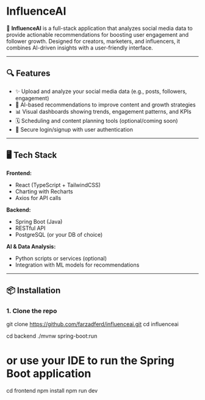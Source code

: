 # InfluenceAI

🚀 **InfluenceAI** is a full-stack application that analyzes social media data to provide actionable recommendations for boosting user engagement and follower growth. Designed for creators, marketers, and influencers, it combines AI-driven insights with a user-friendly interface.

---

## 🔍 Features

- ✨ Upload and analyze your social media data (e.g., posts, followers, engagement)
- 🧠 AI-based recommendations to improve content and growth strategies
- 📊 Visual dashboards showing trends, engagement patterns, and KPIs
- 🗓️ Scheduling and content planning tools (optional/coming soon)
- 🔐 Secure login/signup with user authentication

---

## 🖥️ Tech Stack

**Frontend:**
- React (TypeScript + TailwindCSS)
- Charting with Recharts
- Axios for API calls

**Backend:**
- Spring Boot (Java)
- RESTful API
- PostgreSQL (or your DB of choice)

**AI & Data Analysis:**
- Python scripts or services (optional)
- Integration with ML models for recommendations

---

## 📦 Installation

### 1. Clone the repo

git clone https://github.com/farzadferd/influenceai.git
cd influenceai

cd backend
./mvnw spring-boot:run
# or use your IDE to run the Spring Boot application

cd frontend
npm install
npm run dev


